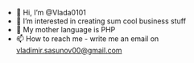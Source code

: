 - 👋 Hi, I’m @Vlada0101
- 👀 I’m interested in creating sum cool business stuff
- 🌱 My mother language is PHP
- 📫 How to reach me - write me an email on vladimir.sasunov00@gmail.com

<!---
Vlada0101/Vlada0101 is a ✨ special ✨ repository because its `README.md` (this file) appears on your GitHub profile.
You can click the Preview link to take a look at your changes.
--->
